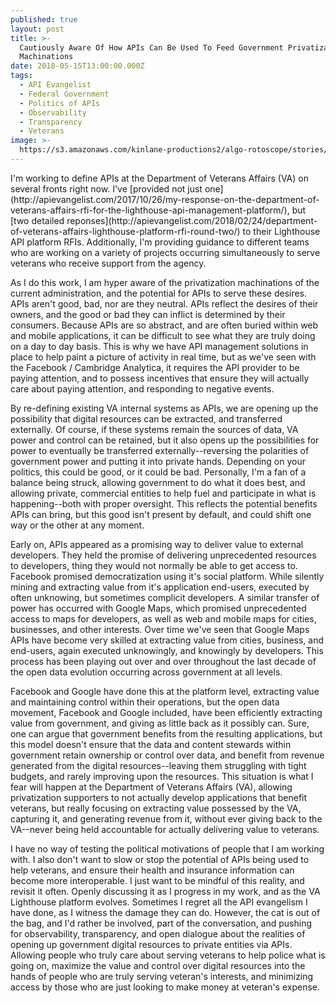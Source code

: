 ```yaml
---
published: true
layout: post
title: >-
  Cautiously Aware Of How APIs Can Be Used To Feed Government Privatization
  Machinations
date: 2018-05-15T13:00:00.000Z
tags:
  - API Evangelist
  - Federal Government
  - Politics of APIs
  - Observability
  - Transparency
  - Veterans
image: >-
  https://s3.amazonaws.com/kinlane-productions2/algo-rotoscope/stories/white-house-window_atari_missle.jpg
---
```

<p></p>I'm working to define APIs at the Department of Veterans Affairs (VA) on several fronts right now. I've [provided not just one](http://apievangelist.com/2017/10/26/my-response-on-the-department-of-veterans-affairs-rfi-for-the-lighthouse-api-management-platform/), but [two detailed reponses](http://apievangelist.com/2018/02/24/department-of-veterans-affairs-lighthouse-platform-rfi-round-two/) to their Lighthouse API platform RFIs. Additionally, I'm providing guidance to different teams who are working on a variety of projects occurring simultaneously to serve veterans who receive support from the agency.

As I do this work, I am hyper aware of the privatization machinations of the current administration, and the potential for APIs to serve these desires. APIs aren't good, bad, nor are they neutral. APIs reflect the desires of their owners, and the good or bad they can inflict is determined by their consumers. Because APIs are so abstract, and are often buried within web and mobile applications, it can be difficult to see what they are truly doing on a day to day basis. This is why we have API management solutions in place to help paint a picture of activity in real time, but as we've seen with the Facebook / Cambridge Analytica, it requires the API provider to be paying attention, and to possess incentives that ensure they will actually care about paying attention, and responding to negative events.

By re-defining existing VA internal systems as APIs, we are opening up the possibility that digital resources can be extracted, and transferred externally. Of course, if these systems remain the sources of data, VA power and control can be retained, but it also opens up the possibilities for power to eventually be transferred externally--reversing the polarities of government power and putting it into private hands. Depending on your politics, this could be good, or it could be bad. Personally, I'm a fan of a balance being struck, allowing government to do what it does best, and allowing private, commercial entities to help fuel and participate in what is happening--both with proper oversight. This reflects the potential benefits APIs can bring, but this good isn't present by default, and could shift one way or the other at any moment.

Early on, APIs appeared as a promising way to deliver value to external developers. They held the promise of delivering unprecedented resources to developers, thing they would not normally be able to get access to. Facebook promised democratization using it's social platform. While silently mining and extracting value from it's application end-users, executed by often unknowing, but sometimes complicit developers. A similar transfer of power has occurred with Google Maps, which promised unprecedented access to maps for developers, as well as web and mobile maps for cities, businesses, and other interests. Over time we've seen that Google Maps APIs have become very skilled at extracting value from cities, business, and end-users, again executed unknowingly, and knowingly by developers. This process has been playing out over and over throughout the last decade of the open data evolution occurring across government at all levels.

Facebook and Google have done this at the platform level, extracting value and maintaining control within their operations, but the open data movement, Facebook and Google included, have been efficiently extracting value from government, and giving as little back as it possibly can. Sure, one can argue that government benefits from the resulting applications, but this model doesn't ensure that the data and content stewards within government retain ownership or control over data, and benefit from revenue generated from the digital resources--leaving them struggling with tight budgets, and rarely improving upon the resources. This situation is what I fear will happen at the Department of Veterans Affairs (VA), allowing privatization supporters to not actually develop applications that benefit veterans, but really focusing on extracting value possessed by the VA, capturing it, and generating revenue from it, without ever giving back to the VA--never being held accountable for actually delivering value to veterans.

I have no way of testing the political motivations of people that I am working with. I also don't want to slow or stop the potential of APIs being used to help veterans, and ensure their  health and insurance information can become more interoperable. I just want to be mindful of this reality, and revisit it often. Openly discussing it as I progress in my work, and as the VA Lighthouse platform evolves.  Sometimes I regret all the API evangelism I have done, as I witness the damage they can do. However, the cat is out of the bag, and I'd rather be involved, part of the conversation, and pushing for observability, transparency, and open dialogue about the realities of opening up government digital resources to private entities via APIs. Allowing people who truly care about serving veterans to help police what is going on, maximize the value and control over digital resources into the hands of people who are truly serving veteran's interests, and minimizing access by those who are just looking to make money at veteran's expense.
